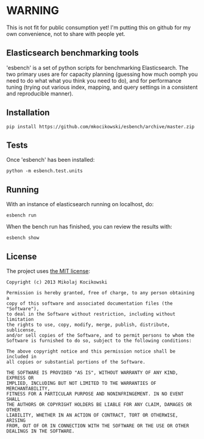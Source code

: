 WARNING
=======
This is not fit for public consumption yet! I'm putting this on github for my
own convenience, not to share with people yet.


Elasticsearch benchmarking tools
--------------------------------
'esbench' is a set of python scripts for benchmarking Elasticsearch. The two
primary uses are for capacity planning (guessing how much oomph you need to do
what what you think you need to do), and for performance tuning (trying out
various index, mapping, and query settings in a consistent and reproducible
manner). 

Installation
------------

    pip install https://github.com/mkocikowski/esbench/archive/master.zip

Tests
-----
Once 'esbench' has been installed:

	python -m esbench.test.units

Running
-------
With an instance of elasticsearch running on localhost, do: 

	esbench run
	
When the bench run has finished, you can review the results with: 

	esbench show


License
-------

The project uses [the MIT license](http://opensource.org/licenses/MIT):

    Copyright (c) 2013 Mikolaj Kocikowski
    
    Permission is hereby granted, free of charge, to any person obtaining a
    copy of this software and associated documentation files (the "Software"),
    to deal in the Software without restriction, including without limitation
    the rights to use, copy, modify, merge, publish, distribute, sublicense,
    and/or sell copies of the Software, and to permit persons to whom the
    Software is furnished to do so, subject to the following conditions:
    
    The above copyright notice and this permission notice shall be included in
    all copies or substantial portions of the Software.
    
    THE SOFTWARE IS PROVIDED "AS IS", WITHOUT WARRANTY OF ANY KIND, EXPRESS OR
    IMPLIED, INCLUDING BUT NOT LIMITED TO THE WARRANTIES OF MERCHANTABILITY,
    FITNESS FOR A PARTICULAR PURPOSE AND NONINFRINGEMENT. IN NO EVENT SHALL
    THE AUTHORS OR COPYRIGHT HOLDERS BE LIABLE FOR ANY CLAIM, DAMAGES OR OTHER
    LIABILITY, WHETHER IN AN ACTION OF CONTRACT, TORT OR OTHERWISE, ARISING
    FROM, OUT OF OR IN CONNECTION WITH THE SOFTWARE OR THE USE OR OTHER
    DEALINGS IN THE SOFTWARE.
    

